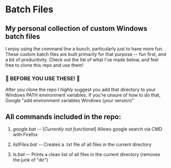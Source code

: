 # Batch Files
## My personal collection of custom Windows batch files
I enjoy using the command line a bunch, particularly just to have more fun.
These custom batch files are built primarily for that purpose -- fun first, and a bit of productivity.
Check out the list of what I've made below, and feel free to clone this repo and use them!

### &#x1F538; BEFORE YOU USE THESE! &#x1F538;
After you clone the repo I _highly_ suggest you add that directory to your Windows PATH environment variables.
If you're unsure of how to do that, Google "add environment variables Windows (your version)"

## All commands included in the repo:
1. *google.bat* -- [_Currently not functional_] Allows google search via CMD with Firefox

2. *listFiles.bat* -- Creates a .txt file of all files in the current directory

3. *ls.bat* -- Prints a clean list of all files in the current directory (removes the junk of "dir")